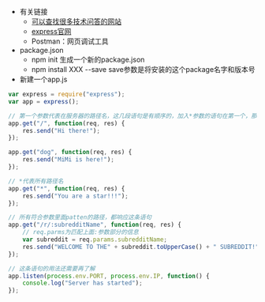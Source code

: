 + 有关链接
  + [可以查找很多技术问答的网站](https://stackoverflow.com/search?q=framework+library)  
  + [express官网](http://www.expressjs.com)
  + Postman：网页调试工具
+ package.json
  + npm init 生成一个新的package.json
  + npm install XXX --save save参数是将安装的这个package名字和版本号
+ 新建一个app.js
```js
var express = require("express");
var app = express();

// 第一个参数代表在服务器的路径名，这几段语句是有顺序的，加入*参数的语句在第一个，那么后面的语句就没有效果了
app.get("/", function(req, res) {
    res.send("Hi there!");
});

app.get("dog", function(req, res) {
    res.send("MiMi is here!");
});

// *代表所有路径名
app.get("*", function(req, res) {
    res.send("You are a star!!!");
});

// 所有符合参数里面patten的路径，都响应这条语句
app.get("/r/:subredditName", function(req, res) {
    // req.parms为匹配上面:参数部分的信息
    var subreddit = req.params.subredditName;
    res.send("WELCOME TO THE" + subreddit.toUpperCase() + " SUBREDDIT!");
});

// 这条语句的用法还需要再了解
app.listen(process.env.PORT, process.env.IP, function() {
    console.log("Server has started");
});
```
